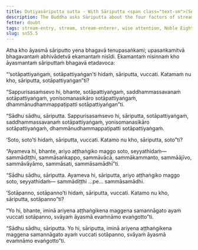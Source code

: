 ```yaml
---
title: Dutiyasāriputta sutta - With Sāriputta <span class="text-sm">(Second)</span>
description: The Buddha asks Sāriputta about the four factors of stream-entry, what the stream is, and who is a stream-enterer.
fetter: doubt
tags: stream-entry, stream, stream-enterer, wise attention, Noble Eightfold Path, sotāpanna, sāriputta, sn, sn45-56, sn55
slug: sn55.5
---
```


Atha kho āyasmā sāriputto yena bhagavā tenupasaṅkami; upasaṅkamitvā bhagavantaṁ abhivādetvā ekamantaṁ nisīdi. Ekamantaṁ nisinnaṁ kho āyasmantaṁ sāriputtaṁ bhagavā etadavoca:

“‘sotāpattiyaṅgaṁ, sotāpattiyaṅgan’ti hidaṁ, sāriputta, vuccati. Katamaṁ nu kho, sāriputta, sotāpattiyaṅgan”ti?

“Sappurisasaṁsevo hi, bhante, sotāpattiyaṅgaṁ, saddhammassavanaṁ sotāpattiyaṅgaṁ, yonisomanasikāro sotāpattiyaṅgaṁ, dhammānudhammappaṭipatti sotāpattiyaṅgan”ti.

“Sādhu sādhu, sāriputta. Sappurisasaṁsevo hi, sāriputta, sotāpattiyaṅgaṁ, saddhammassavanaṁ sotāpattiyaṅgaṁ, yonisomanasikāro sotāpattiyaṅgaṁ, dhammānudhammappaṭipatti sotāpattiyaṅgaṁ.

‘Soto, soto’ti hidaṁ, sāriputta, vuccati. Katamo nu kho, sāriputta, soto”ti?

“Ayameva hi, bhante, ariyo aṭṭhaṅgiko maggo soto, seyyathidaṁ— sammādiṭṭhi, sammāsaṅkappo, sammāvācā, sammākammanto, sammāājīvo, sammāvāyāmo, sammāsati, sammāsamādhī”ti.

“Sādhu sādhu, sāriputta. Ayameva hi, sāriputta, ariyo aṭṭhaṅgiko maggo soto, seyyathidaṁ— sammādiṭṭhi …pe… sammāsamādhi.

‘Sotāpanno, sotāpanno’ti hidaṁ, sāriputta, vuccati. Katamo nu kho, sāriputta, sotāpanno”ti?

“Yo hi, bhante, iminā ariyena aṭṭhaṅgikena maggena samannāgato ayaṁ vuccati sotāpanno, svāyaṁ āyasmā evaṁnāmo evaṅgotto”ti.

“Sādhu sādhu, sāriputta. Yo hi, sāriputta, iminā ariyena aṭṭhaṅgikena maggena samannāgato ayaṁ vuccati sotāpanno, svāyaṁ āyasmā evaṁnāmo evaṅgotto”ti.
